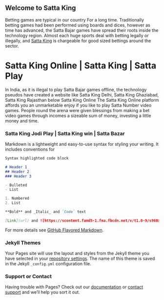 ## Welcome to Satta King

Betting games are typical in our country For a long time. Traditionally betting games had been performed using boards and dices, however as time has advanced, the Satta Bajar games have spread their roots inside the technology region. Almost each huge sports deal with betting legally or illegally, and [Satta King](https://www.sattaking.win/) is chargeable for good sized bettings around the sector. 
# Satta King Online | Satta King | Satta Play 
In India, as it is illegal to play Satta Bajar games offline, the technology pseudos have created a website like Satta King Delhi, Satta King Ghaziabad, Satta King Rajasthan below Satta King Online  The Satta King Online platform affords you an unmarketable enjoy if you like to play Satta Number video games. People round the arena were given blessings from making a bet video games through incomes a sizeable sum of money, investing a little money and time.

### Satta King Jodi Play | Satta King win | Satta Bazar

Markdown is a lightweight and easy-to-use syntax for styling your writing. It includes conventions for

```markdown
Syntax highlighted code block

# Header 1
## Header 2
### Header 3

- Bulleted
- List

1. Numbered
2. List

**Bold** and _Italic_ and `Code` text

[Link](url) and ![https://scontent.famd5-1.fna.fbcdn.net/v/t1.0-9/s960x960/93873306_217427026369954_6705465502732386304_o.jpg?_nc_cat=103&_nc_sid=dd9801&_nc_ohc=auQSKFNDtPMAX_Og468&_nc_ht=scontent.famd5-1.fna&_nc_tp=7&oh=142a28dddbef6355c5566a3f118bc600&oe=5F4F87B9](src)
```

For more details see [GitHub Flavored Markdown](https://guides.github.com/features/mastering-markdown/).

### Jekyll Themes

Your Pages site will use the layout and styles from the Jekyll theme you have selected in your [repository settings](https://github.com/divyachaudhry/sattaking/settings). The name of this theme is saved in the Jekyll `_config.yml` configuration file.

### Support or Contact

Having trouble with Pages? Check out our [documentation](https://help.github.com/categories/github-pages-basics/) or [contact support](https://github.com/contact) and we’ll help you sort it out. 
